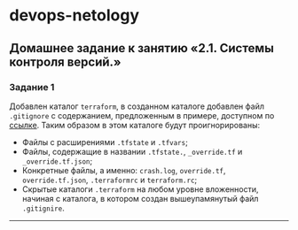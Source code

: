 # devops-netology
## Домашнее задание к занятию «2.1. Системы контроля версий.»
### Задание 1
Добавлен каталог `terraform`, в созданном каталоге добавлен файл `.gitignore` с содержанием, предложенным в примере, доступном по [ссылке](https://github.com/github/gitignore/blob/master/Terraform.gitignore).
Таким образом в этом каталоге будут проигнорированы:
  - Файлы с расширениями `.tfstate` и `.tfvars`;
  - Файлы, содержащие в названии `.tfstate.`, `_override.tf` и `_override.tf.json`;
  - Конкретные файлы, а именно: `crash.log`, `override.tf`, `override.tf.json`, `.terraformrc` и `terraform.rc`;
  - Скрытые каталоги `.terraform` на любом уровне вложенности, начиная с каталога, в котором создан вышеупамянутый файл `.gitignire`.
  
***
